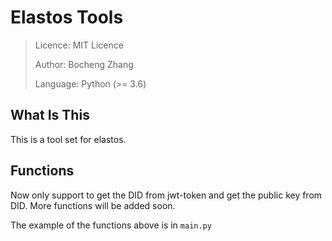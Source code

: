 # Elastos Tools

> Licence: MIT Licence
> 
> Author: Bocheng Zhang
> 
> Language: Python (>= 3.6)

## What Is This

This is a tool set for elastos.

## Functions

Now only support to get the DID from jwt-token and get the public key from DID.
More functions will be added soon.

 The example of the functions above is in `main.py`